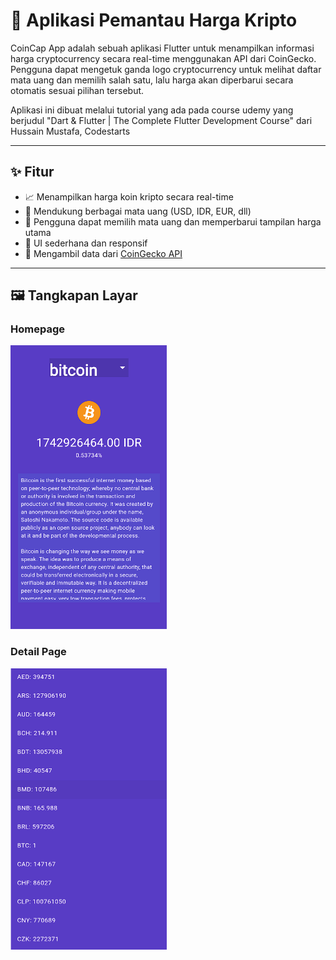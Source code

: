 # 💸 Aplikasi Pemantau Harga Kripto

CoinCap App adalah sebuah aplikasi Flutter untuk menampilkan informasi harga cryptocurrency secara real-time menggunakan API dari CoinGecko.  
Pengguna dapat mengetuk ganda logo cryptocurrency untuk melihat daftar mata uang dan memilih salah satu, lalu harga akan diperbarui secara otomatis sesuai pilihan tersebut.

Aplikasi ini dibuat melalui tutorial yang ada pada course udemy yang berjudul "Dart & Flutter | The Complete Flutter Development Course" dari Hussain Mustafa, Codestarts

---
## ✨ Fitur

- 📈 Menampilkan harga koin kripto secara real-time
- 💱 Mendukung berbagai mata uang (USD, IDR, EUR, dll)
- 🔁 Pengguna dapat memilih mata uang dan memperbarui tampilan harga utama
- 🧩 UI sederhana dan responsif
- 📡 Mengambil data dari [CoinGecko API](https://www.coingecko.com/)


---

## 🖼️ Tangkapan Layar

### Homepage
<img src="https://github.com/leoncen26/Coincap-App/blob/main/assets/images/screenshot/home_page.png" width="250" />

### Detail Page
<img src="https://github.com/leoncen26/Coincap-App/blob/main/assets/images/screenshot/detail_page.png" width="250" />
